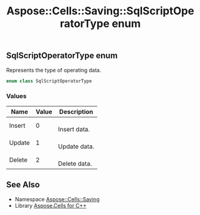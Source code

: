 ﻿---
title: Aspose::Cells::Saving::SqlScriptOperatorType enum
linktitle: SqlScriptOperatorType
second_title: Aspose.Cells for C++ API Reference
description: 'Aspose::Cells::Saving::SqlScriptOperatorType enum. Represents the type of operating data in C++.'
type: docs
weight: 400
url: /cpp/aspose.cells.saving/sqlscriptoperatortype/
---
## SqlScriptOperatorType enum


Represents the type of operating data.

```cpp
enum class SqlScriptOperatorType
```

### Values

| Name | Value | Description |
| --- | --- | --- |
| Insert | 0 | <br>Insert data. |
| Update | 1 | <br>Update data. |
| Delete | 2 | <br>Delete data. |

## See Also

* Namespace [Aspose::Cells::Saving](../)
* Library [Aspose.Cells for C++](../../)
